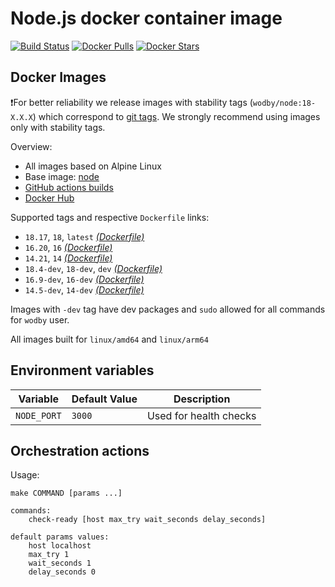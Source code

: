 # Node.js docker container image

[![Build Status](https://github.com/wodby/node/workflows/Build%20docker%20image/badge.svg)](https://github.com/wodby/node/actions)
[![Docker Pulls](https://img.shields.io/docker/pulls/wodby/node.svg)](https://hub.docker.com/r/wodby/node)
[![Docker Stars](https://img.shields.io/docker/stars/wodby/node.svg)](https://hub.docker.com/r/wodby/node)

## Docker Images

❗️For better reliability we release images with stability tags (`wodby/node:18-X.X.X`) which correspond to [git tags](https://github.com/wodby/node/releases). We strongly recommend using images only with stability tags. 

Overview:

- All images based on Alpine Linux
- Base image: [node](https://hub.docker.com/r/_/node/)
- [GitHub actions builds](https://github.com/wodby/node/actions) 
- [Docker Hub](https://hub.docker.com/r/wodby/node)

Supported tags and respective `Dockerfile` links:

- `18.17`, `18`, `latest` [_(Dockerfile)_](https://github.com/wodby/node/tree/master/Dockerfile)
- `16.20`, `16` [_(Dockerfile)_](https://github.com/wodby/node/tree/master/Dockerfile)
- `14.21`, `14` [_(Dockerfile)_](https://github.com/wodby/node/tree/master/Dockerfile)
- `18.4-dev`, `18-dev`, `dev` [_(Dockerfile)_](https://github.com/wodby/node/tree/master/Dockerfile)
- `16.9-dev`, `16-dev` [_(Dockerfile)_](https://github.com/wodby/node/tree/master/Dockerfile)
- `14.5-dev`, `14-dev` [_(Dockerfile)_](https://github.com/wodby/node/tree/master/Dockerfile)

Images with `-dev` tag have dev packages and `sudo` allowed for all commands for `wodby` user.

All images built for `linux/amd64` and `linux/arm64`

## Environment variables 

| Variable    | Default Value | Description            |
|-------------|---------------|------------------------|
| `NODE_PORT` | `3000`        | Used for health checks |

## Orchestration actions

Usage:
```
make COMMAND [params ...]

commands:
    check-ready [host max_try wait_seconds delay_seconds]
 
default params values:
    host localhost
    max_try 1
    wait_seconds 1
    delay_seconds 0
```
